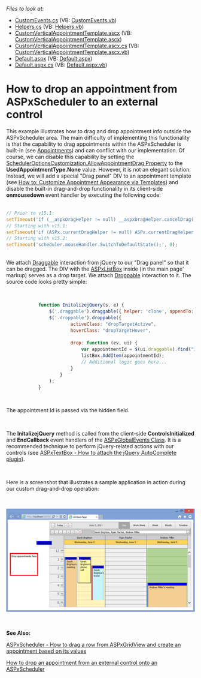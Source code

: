<!-- default file list -->
*Files to look at*:

* [CustomEvents.cs](./CS/App_Code/CustomEvents.cs) (VB: [CustomEvents.vb](./VB/App_Code/CustomEvents.vb))
* [Helpers.cs](./CS/App_Code/Helpers.cs) (VB: [Helpers.vb](./VB/App_Code/Helpers.vb))
* [CustomVerticalAppointmentTemplate.ascx](./CS/CustomForms/CustomVerticalAppointmentTemplate.ascx) (VB: [CustomVerticalAppointmentTemplate.ascx](./VB/CustomForms/CustomVerticalAppointmentTemplate.ascx))
* [CustomVerticalAppointmentTemplate.ascx.cs](./CS/CustomForms/CustomVerticalAppointmentTemplate.ascx.cs) (VB: [CustomVerticalAppointmentTemplate.ascx.vb](./VB/CustomForms/CustomVerticalAppointmentTemplate.ascx.vb))
* [Default.aspx](./CS/Default.aspx) (VB: [Default.aspx](./VB/Default.aspx))
* [Default.aspx.cs](./CS/Default.aspx.cs) (VB: [Default.aspx.vb](./VB/Default.aspx.vb))
<!-- default file list end -->
# How to drop an appointment from ASPxScheduler to an external control


<p>This example illustrates how to drag and drop appointment info outside the ASPxScheduler area. The main difficulty of implementing this functionality is that the capability to drag appointments within the ASPxScheduler is built-in (see <a href="http://documentation.devexpress.com/#AspNet/CustomDocument3823">Appointments</a>) and can conflict with our implementation. Of course, we can disable this capability by setting the <a href="http://documentation.devexpress.com/#CoreLibraries/DevExpressXtraSchedulerSchedulerOptionsCustomization_AllowAppointmentDragtopic">SchedulerOptionsCustomization.AllowAppointmentDrag Property</a> to the <strong>UsedAppointmentType.None</strong> value. However, it is not an elegant solution. Instead, we will add a special "Drag panel" DIV to an appointment template (see <a href="http://documentation.devexpress.com/#AspNet/CustomDocument4220">How to: Customize Appointment Appearance via Templates</a>) and disable the built-in drag-and-drop functionality in its client-side <strong>onmousedown </strong>event handler by executing the following code:<br><br></p>


```js
// Prior to v15.1:
setTimeout('if (__aspxDragHelper != null) __aspxDragHelper.cancelDrag();', 0);
// Starting with v15.1:
setTimeout('if (ASPx.currentDragHelper != null) ASPx.currentDragHelper.cancelDrag();', 0);
// Starting with v15.2:
setTimeout('scheduler.mouseHandler.SwitchToDefaultState();', 0);
```


<p><br>We attach <a href="http://jqueryui.com/draggable/">Draggable</a> interaction from jQuery to our "Drag panel" so that it can be dragged. The DIV with the <a href="http://documentation.devexpress.com/#AspNet/clsDevExpressWebASPxEditorsASPxListBoxtopic">ASPxListBox</a> inside (in the main page' markup) serves as a drop target. We attach <a href="http://jqueryui.com/droppable/">Droppable</a> interaction to it. The source code looks pretty simple:</p>
<p> </p>


```js
            function InitalizejQuery(s, e) {
                $('.draggable').draggable({ helper: 'clone', appendTo: 'body', zIndex: 100 });
                $('.droppable').droppable({
                        activeClass: "dropTargetActive",
                        hoverClass: "dropTargetHover",
                        
                        drop: function (ev, ui) {
                            var appointmentId = $(ui.draggable).find("input[type='hidden']").val();
                            listBox.AddItem(appointmentId);
                            // Additional logic goes here...
                        }
                    }
                );
            }
```


<p> </p>
<p>The appointment Id is passed via the hidden field.</p>
<p> </p>
<p>The <strong>InitalizejQuery</strong> method is called from the client-side <strong>ControlsInitialized </strong>and <strong>EndCallback </strong>event handlers of the <a href="http://documentation.devexpress.com/#AspNet/clsDevExpressWebASPxGlobalEventsASPxGlobalEventstopic">ASPxGlobalEvents Class</a>. It is a recommended technique to perform jQuery-related actions with our controls (see <a href="https://www.devexpress.com/Support/Center/p/E3325">ASPxTextBox - How to attach the jQuery AutoComplete plugin</a>).</p>
<p> </p>
<p>Here is a screenshot that illustrates a sample application in action during our custom drag-and-drop operation:</p>
<p> </p>
<p><img src="https://raw.githubusercontent.com/DevExpress-Examples/how-to-drop-an-appointment-from-aspxscheduler-to-an-external-control-e4708/15.2.5+/media/ea5c6768-7a99-4200-a7b1-eab2c96b38d9.png"></p>
<p> </p>
<p><strong>See Also:</strong></p>
<p><a href="https://www.devexpress.com/Support/Center/p/E4292">ASPxScheduler - How to drag a row from ASPxGridView and create an appointment based on its values</a></p>
<p><a href="https://www.devexpress.com/Support/Center/p/E4746">How to drop an appointment from an external control onto an ASPxScheduler</a></p>

<br/>


